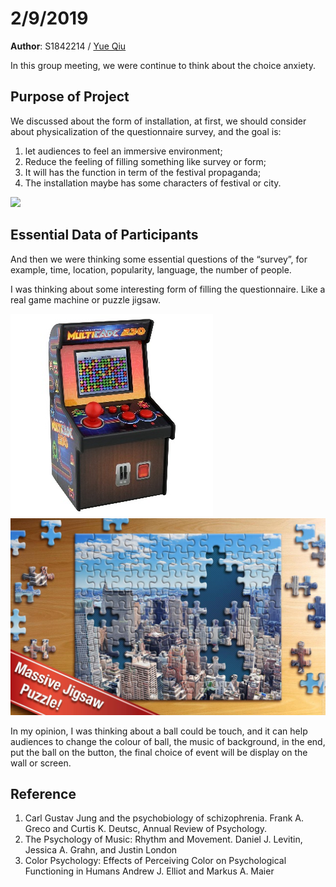 # 2/9/2019

**Author**: S1842214 / [Yue Qiu]((https://github.com/Joyyyyyyyy))

In this group meeting, we were continue to think about the choice anxiety. 

## Purpose of Project

We discussed about the form of installation, at first, we should consider about physicalization of the questionnaire survey, and the goal is:
1.	let audiences to feel an immersive environment;
2.	Reduce the feeling of filling something like survey or form;
3.	It will has the function in term of the festival propaganda;
4.	The installation maybe has some characters of festival or city.

![](9-2-2019/1.png)
 
## Essential Data of Participants

And then we were thinking some essential questions of the “survey”, for example, time, location, popularity, language, the number of people.

I was thinking about some interesting form of filling the questionnaire. Like a real game machine or puzzle jigsaw. 

![](9-2-2019/2.png)![](9-2-2019/3.png)
  
In my opinion, I was thinking about a ball could be touch, and it can help audiences to change the colour of ball, the music of background, in the end, put the ball on the button, the final choice of event will be display on the wall or screen.

## Reference
1. Carl Gustav Jung and the psychobiology of schizophrenia. Frank A. Greco and Curtis K. Deutsc,
Annual Review of Psychology.
2. The Psychology of Music: Rhythm and Movement. Daniel J. Levitin, Jessica A. Grahn, and Justin London
3. Color Psychology: Effects of Perceiving Color on Psychological Functioning in Humans
Andrew J. Elliot and Markus A. Maier